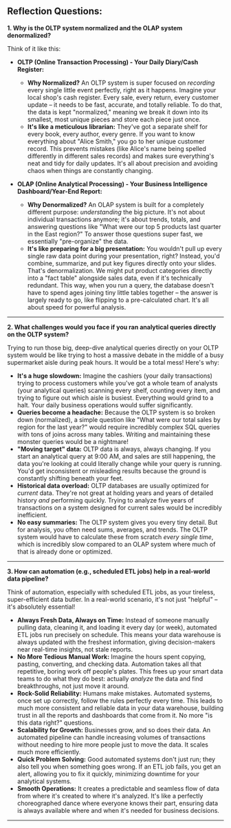 ## Reflection Questions:

**1. Why is the OLTP system normalized and the OLAP system denormalized?**

Think of it like this:

* **OLTP (Online Transaction Processing) - Your Daily Diary/Cash Register:**
    * **Why Normalized?** An OLTP system is super focused on *recording* every single little event perfectly, right as it happens. Imagine your local shop's cash register. Every sale, every return, every customer update – it needs to be fast, accurate, and totally reliable. To do that, the data is kept "normalized," meaning we break it down into its smallest, most unique pieces and store each piece just once.
    * **It's like a meticulous librarian:** They've got a separate shelf for every book, every author, every genre. If you want to know everything about "Alice Smith," you go to her unique customer record. This prevents mistakes (like Alice's name being spelled differently in different sales records) and makes sure everything's neat and tidy for daily updates. It's all about precision and avoiding chaos when things are constantly changing.

* **OLAP (Online Analytical Processing) - Your Business Intelligence Dashboard/Year-End Report:**
    * **Why Denormalized?** An OLAP system is built for a completely different purpose: *understanding* the big picture. It's not about individual transactions anymore; it's about trends, totals, and answering questions like "What were our top 5 products last quarter in the East region?" To answer those questions super fast, we essentially "pre-organize" the data.
    * **It's like preparing for a big presentation:** You wouldn't pull up every single raw data point during your presentation, right? Instead, you'd combine, summarize, and put key figures directly onto your slides. That's denormalization. We might put product categories directly into a "fact table" alongside sales data, even if it's technically redundant. This way, when you run a query, the database doesn't have to spend ages joining tiny little tables together – the answer is largely ready to go, like flipping to a pre-calculated chart. It's all about speed for powerful analysis.

---

**2. What challenges would you face if you ran analytical queries directly on the OLTP system?**

Trying to run those big, deep-dive analytical queries directly on your OLTP system would be like trying to host a massive debate in the middle of a busy supermarket aisle during peak hours. It would be a total mess! Here's why:

* **It's a huge slowdown:** Imagine the cashiers (your daily transactions) trying to process customers while you've got a whole team of analysts (your analytical queries) scanning every shelf, counting every item, and trying to figure out which aisle is busiest. Everything would grind to a halt. Your daily business operations would suffer significantly.
* **Queries become a headache:** Because the OLTP system is so broken down (normalized), a simple question like "What were our total sales by region for the last year?" would require incredibly complex SQL queries with tons of joins across many tables. Writing and maintaining these monster queries would be a nightmare!
* **"Moving target" data:** OLTP data is always, always changing. If you start an analytical query at 9:00 AM, and sales are still happening, the data you're looking at could literally change while your query is running. You'd get inconsistent or misleading results because the ground is constantly shifting beneath your feet.
* **Historical data overload:** OLTP databases are usually optimized for *current* data. They're not great at holding years and years of detailed history *and* performing quickly. Trying to analyze five years of transactions on a system designed for current sales would be incredibly inefficient.
* **No easy summaries:** The OLTP system gives you every tiny detail. But for analysis, you often need sums, averages, and trends. The OLTP system would have to calculate these from scratch *every single time*, which is incredibly slow compared to an OLAP system where much of that is already done or optimized.

---

**3. How can automation (e.g., scheduled ETL jobs) help in a real-world data pipeline?**

Think of automation, especially with scheduled ETL jobs, as your tireless, super-efficient data butler. In a real-world scenario, it's not just "helpful" – it's absolutely essential!

* **Always Fresh Data, Always on Time:** Instead of someone manually pulling data, cleaning it, and loading it every day (or week), automated ETL jobs run precisely on schedule. This means your data warehouse is always updated with the freshest information, giving decision-makers near real-time insights, not stale reports.
* **No More Tedious Manual Work:** Imagine the hours spent copying, pasting, converting, and checking data. Automation takes all that repetitive, boring work off people's plates. This frees up your smart data teams to do what they do best: actually *analyze* the data and find breakthroughs, not just move it around.
* **Rock-Solid Reliability:** Humans make mistakes. Automated systems, once set up correctly, follow the rules perfectly every time. This leads to much more consistent and reliable data in your data warehouse, building trust in all the reports and dashboards that come from it. No more "is this data right?" questions.
* **Scalability for Growth:** Businesses grow, and so does their data. An automated pipeline can handle increasing volumes of transactions without needing to hire more people just to move the data. It scales much more efficiently.
* **Quick Problem Solving:** Good automated systems don't just run; they also tell you when something goes wrong. If an ETL job fails, you get an alert, allowing you to fix it quickly, minimizing downtime for your analytical systems.
* **Smooth Operations:** It creates a predictable and seamless flow of data from where it's created to where it's analyzed. It's like a perfectly choreographed dance where everyone knows their part, ensuring data is always available where and when it's needed for business decisions.

---